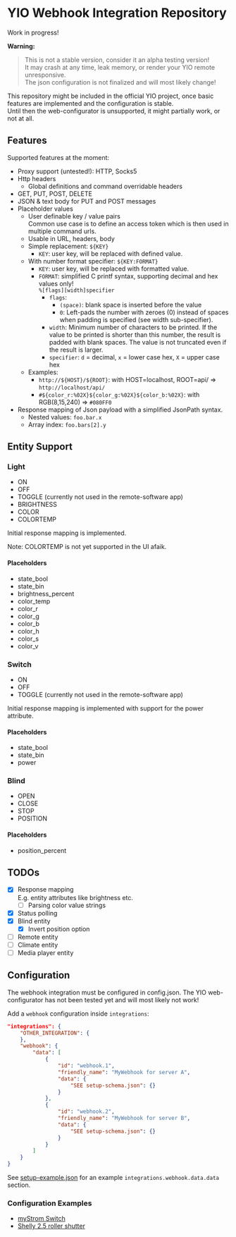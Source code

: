 # YIO Webhook Integration Repository

Work in progress!

**Warning:**

> This is not a stable version, consider it an alpha testing version!  
It may crash at any time, leak memory, or render your YIO remote unresponsive.  
The json configuration is not finalized and will most likely change!

This repository might be included in the official YIO project, once basic features are implemented and the configuration is stable.  
Until then the web-configurator is unsupported, it might partially work, or not at all.

## Features

Supported features at the moment:

- Proxy support (untested!): HTTP, Socks5
- Http headers
  - Global definitions and command overridable headers
- GET, PUT, POST, DELETE
- JSON & text body for PUT and POST messages
- Placeholder values
  - User definable key / value pairs  
    Common use case is to define an access token which is then used in multiple command urls.
  - Usable in URL, headers, body
  - Simple replacement: `${KEY}`
    - `KEY`: user key, will be replaced with defined value.
  - With number format specifier: `${KEY:FORMAT}`
    - `KEY`: user key, will be replaced with formatted value.
    - `FORMAT`: simplified C printf syntax, supporting decimal and hex values only!  
      `%[flags][width]specifier`
      - `flags`:
        - `(space)`: blank space is inserted before the value
        - `0`: Left-pads the number with zeroes (0) instead of spaces when padding is specified (see width sub-specifier).
      - `width`: Minimum number of characters to be printed. If the value to be printed is shorter than this number, the result is padded with blank spaces. The value is not truncated even if the result is larger.
      - `specifier`: `d` = decimal, `x` = lower case hex, `X` = upper case hex
  - Examples:
    - `http://${HOST}/${ROOT}`: with HOST=localhost, ROOT=api/ => `http://localhost/api/` 
    - `#${color_r:%02X}${color_g:%02X}${color_b:%02X}`: with RGB(8,15,240) => `#080FF0`
- Response mapping of Json payload with a simplified JsonPath syntax.
  - Nested values: `foo.bar.x`
  - Array index: `foo.bars[2].y`

## Entity Support

### Light

- ON
- OFF
- TOGGLE (currently not used in the remote-software app)
- BRIGHTNESS
- COLOR
- COLORTEMP

Initial response mapping is implemented.

Note: COLORTEMP is not yet supported in the UI afaik.

#### Placeholders

- state_bool
- state_bin
- brightness_percent
- color_temp
- color_r
- color_g
- color_b
- color_h
- color_s
- color_v

### Switch

- ON
- OFF
- TOGGLE (currently not used in the remote-software app)

Initial response mapping is implemented with support for the power attribute.

#### Placeholders

- state_bool
- state_bin
- power

### Blind

- OPEN
- CLOSE
- STOP
- POSITION

#### Placeholders

- position_percent

## TODOs

- [x] Response mapping  
  E.g. entity attributes like brightness etc.
  - [ ] Parsing color value strings
- [x] Status polling
- [x] Blind entity
  - [x] Invert position option
- [ ] Remote entity
- [ ] Climate entity
- [ ] Media player entity

## Configuration

The webhook integration must be configured in config.json. The YIO web-configurator has not been tested yet and will most likely not work!

Add a `webhook` configuration inside `integrations`:

```json
"integrations": {
    "OTHER_INTEGRATION": {
    },
    "webhook": {
        "data": [
            {
                "id": "webhook.1",
                "friendly_name": "MyWebhook for server A",
                "data": {
                    "SEE setup-schema.json": {}
                }
            },
            {
                "id": "webhook.2",
                "friendly_name": "MyWebhook for server B",
                "data": {
                    "SEE setup-schema.json": {}
                }
            }
        ]
    }
}
```

See [setup-example.json](setup-example.json) for an example `integrations.webhook.data.data` section.

### Configuration Examples

- [myStrom Switch](doc/mystrom_switch.json)
- [Shelly 2.5 roller shutter](doc/shelly_2.5_roller_shutter.json)
